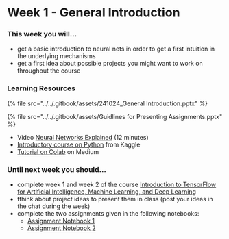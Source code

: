 # Week 1 - General Introduction

### This week you will...

* get a basic introduction to neural nets in order to get a first intuition in the underlying mechanisms
* get a first idea about possible projects you might want to work on throughout the course

### Learning Resources

{% file src="../../.gitbook/assets/241024_General Introduction.pptx" %}

{% file src="../../.gitbook/assets/Guidlines for Presenting Assignments.pptx" %}

* Video [Neural Networks Explained](https://www.youtube.com/watch?v=GvQwE2OhL8I) (12 minutes)
* [Introductory course on Python](https://www.kaggle.com/learn/python) from Kaggle
* [Tutorial on Colab](https://medium.com/towards-artificial-intelligence/google-colab-101-tutorial-with-python-tips-tricks-and-faq-7689bd4d24b4) on Medium

### Until next week you should...

* complete week 1 and week 2 of the course [Introduction to TensorFlow for Artificial Intelligence, Machine Learning, and Deep Learning](https://www.coursera.org/learn/introduction-tensorflow/)
* tthink about project ideas to present them in class (post your ideas in the chat during the week)
* complete the two assignments given in the following notebooks:
  * [Assignment Notebook 1](https://colab.research.google.com/github/opencampus-sh/course-material/blob/main/machine-learning-with-tensorflow/week-01/Week1\_Notebook1\_Housing\_Prices.ipynb)
  * [Assignment Notebook 2](https://colab.research.google.com/github/opencampus-sh/course-material/blob/main/machine-learning-with-tensorflow/week-01/Week1\_Notebook2\_Fashion\_MNIST.ipynb)


